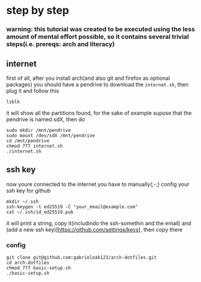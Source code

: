 # step by step
### warning: this tutorial was created to be executed using the less amount of mental effort possible, so it contains several trivial steps(i.e. prereqs: arch and literacy)

## internet
first of all, after you install arch(and also git and firefox as optional packages) you should have a pendrive to download the `internet.sh`, then plug it and follow this
```
lsblk
```
it will show all the partitions found, for the sake of example supose that the pendrive is named sdX, then do
```
sudo mkdir /mnt/pendrive
sudo mount /dev/sdX /mnt/pendrive
cd /mnt/pendrive
chmod 777 internet.sh
./internet.sh
```

## ssh key
now youre connected to the internet you have to manually(;-;) config your ssh key for github
```
mkdir ~/.ssh
ssh-keygen -t ed25519 -C "your_email@example.com"
cat ~/.ssh/id_ed25519.pub
```
it will print a string, copy it(includindo the ssh-somethin and the email) and (add a new ssh key)[https://github.com/settings/keys], then copy there

### config
```
git clone git@github.com:gabrieloak123/arch-dotfiles.git
cd arch-dotfiles
chmod 777 basic-setup.sh
./basic-setup.sh
```
